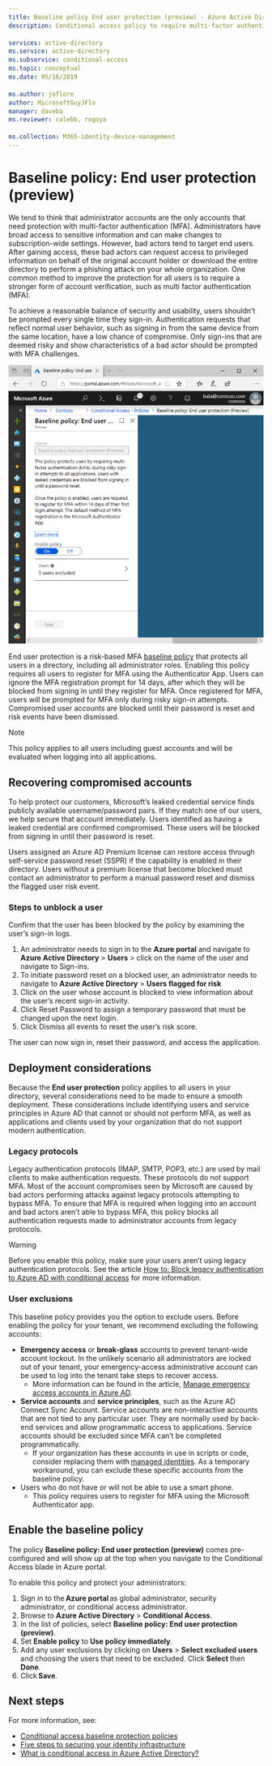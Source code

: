 ```yaml
---
title: Baseline policy End user protection (preview) - Azure Active Directory
description: Conditional access policy to require multi-factor authentication for users

services: active-directory
ms.service: active-directory
ms.subservice: conditional-access
ms.topic: conceptual
ms.date: 05/16/2019

ms.author: joflore
author: MicrosoftGuyJFlo
manager: daveba
ms.reviewer: calebb, rogoya

ms.collection: M365-identity-device-management
---
```

# Baseline policy: End user protection (preview)

We tend to think that administrator accounts are the only accounts that need protection with multi-factor authentication (MFA). Administrators have broad access to sensitive information and can make changes to subscription-wide settings. However, bad actors tend to target end users. After gaining access, these bad actors can request access to privileged information on behalf of the original account holder or download the entire directory to perform a phishing attack on your whole organization. One common method to improve the protection for all users is to require a stronger form of account verification, such as multi factor authentication (MFA).

To achieve a reasonable balance of security and usability, users shouldn’t be prompted every single time they sign-in. Authentication requests that reflect normal user behavior, such as signing in from the same device from the same location, have a low chance of compromise. Only sign-ins that are deemed risky and show characteristics of a bad actor should be prompted with MFA challenges.

![Require MFA for users](./media/howto-baseline-protect-end-users/baseline-policy-end-user-protection.png)

End user protection is a risk-based MFA [baseline policy](concept-baseline-protection.md) that protects all users in a directory, including all administrator roles. Enabling this policy requires all users to register for MFA using the Authenticator App. Users can ignore the MFA registration prompt for 14 days, after which they will be blocked from signing in until they register for MFA. Once registered for MFA, users will be prompted for MFA only during risky sign-in attempts. Compromised user accounts are blocked until their password is reset and risk events have been dismissed.

> [!NOTE]
> This policy applies to all users including guest accounts and will be evaluated when logging into all applications.

## Recovering compromised accounts

To help protect our customers, Microsoft’s leaked credential service finds publicly available username/password pairs. If they match one of our users, we help secure that account immediately. Users identified as having a leaked credential are confirmed compromised. These users will be blocked from signing in until their password is reset.

Users assigned an Azure AD Premium license can restore access through self-service password reset (SSPR) if the capability is enabled in their directory. Users without a premium license that become blocked must contact an administrator to perform a manual password reset and dismiss the flagged user risk event.

### Steps to unblock a user

Confirm that the user has been blocked by the policy by examining the user’s sign-in logs.

1. An administrator needs to sign in to the **Azure portal** and navigate to **Azure Active Directory** > **Users** > click on the name of the user and navigate to Sign-ins.
1. To initiate password reset on a blocked user, an administrator needs to navigate to **Azure Active Directory** > **Users flagged for risk**
1. Click on the user whose account is blocked to view information about the user’s recent sign-in activity.
1. Click Reset Password to assign a temporary password that must be changed upon the next login.
1. Click Dismiss all events to reset the user’s risk score.

The user can now sign in, reset their password, and access the application.

## Deployment considerations

Because the **End user protection** policy applies to all users in your directory, several considerations need to be made to ensure a smooth deployment. These considerations include identifying users and service principles in Azure AD that cannot or should not perform MFA, as well as applications and clients used by your organization that do not support modern authentication.

### Legacy protocols

Legacy authentication protocols (IMAP, SMTP, POP3, etc.) are used by mail clients to make authentication requests. These protocols do not support MFA.  Most of the account compromises seen by Microsoft are caused by bad actors performing attacks against legacy protocols attempting to bypass MFA. To ensure that MFA is required when logging into an account and bad actors aren’t able to bypass MFA, this policy blocks all authentication requests made to administrator accounts from legacy protocols.

> [!WARNING]
> Before you enable this policy, make sure your users aren’t using legacy authentication protocols. See the article [How to: Block legacy authentication to Azure AD with conditional access](howto-baseline-protect-legacy-auth.md#identify-legacy-authentication-use) for more information.

### User exclusions

This baseline policy provides you the option to exclude users. Before enabling the policy for your tenant, we recommend excluding the following accounts:

* **Emergency access** or **break-glass** accounts to prevent tenant-wide account lockout. In the unlikely scenario all administrators are locked out of your tenant, your emergency-access administrative account can be used to log into the tenant take steps to recover access.
   * More information can be found in the article, [Manage emergency access accounts in Azure AD](../users-groups-roles/directory-emergency-access.md).
* **Service accounts** and **service principles**, such as the Azure AD Connect Sync Account. Service accounts are non-interactive accounts that are not tied to any particular user. They are normally used by back-end services and allow programmatic access to applications. Service accounts should be excluded since MFA can’t be completed programmatically.
   * If your organization has these accounts in use in scripts or code, consider replacing them with [managed identities](../managed-identities-azure-resources/overview.md). As a temporary workaround, you can exclude these specific accounts from the baseline policy.
* Users who do not have or will not be able to use a smart phone.
   * This policy requires users to register for MFA using the Microsoft Authenticator app.

## Enable the baseline policy

The policy **Baseline policy: End user protection (preview)** comes pre-configured and will show up at the top when you navigate to the Conditional Access blade in Azure portal.

To enable this policy and protect your administrators:

1. Sign in to the **Azure portal** as global administrator, security administrator, or conditional access administrator.
1. Browse to **Azure Active Directory** > **Conditional Access**.
1. In the list of policies, select **Baseline policy: End user protection (preview)**.
1. Set **Enable policy** to **Use policy immediately**.
1. Add any user exclusions by clicking on **Users** > **Select excluded users** and choosing the users that need to be excluded. Click **Select** then **Done**.
1. Click **Save**.

## Next steps

For more information, see:

* [Conditional access baseline protection policies](concept-baseline-protection.md)
* [Five steps to securing your identity infrastructure](../../security/azure-ad-secure-steps.md)
* [What is conditional access in Azure Active Directory?](overview.md)
